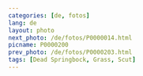 ```yaml
---
categories: [de, fotos]
lang: de
layout: photo
next_photo: /de/fotos/P0000014.html
picname: P0000200
prev_photo: /de/fotos/P0000203.html
tags: [Dead Springbock, Grass, Scut]
---
```


